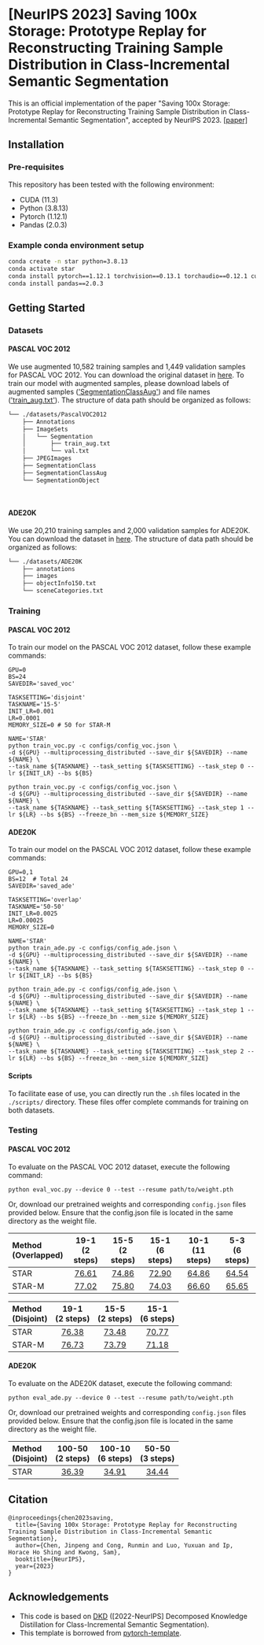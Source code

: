 # [NeurIPS 2023] Saving 100x Storage: Prototype Replay for Reconstructing Training Sample Distribution in Class-Incremental Semantic Segmentation

This is an official implementation of the paper "Saving 100x Storage: Prototype Replay for Reconstructing Training Sample Distribution in Class-Incremental Semantic Segmentation", accepted by NeurIPS 2023.
[[paper]](https://proceedings.neurips.cc/paper_files/paper/2023/hash/708e0d691a22212e1e373dc8779cbe53-Abstract-Conference.html)

## Installation
### Pre-requisites
This repository has been tested with the following environment:
* CUDA (11.3)
* Python (3.8.13)
* Pytorch (1.12.1)
* Pandas (2.0.3)

### Example conda environment setup
```bash
conda create -n star python=3.8.13
conda activate star
conda install pytorch==1.12.1 torchvision==0.13.1 torchaudio==0.12.1 cudatoolkit=11.3 -c pytorch
conda install pandas==2.0.3
```

## Getting Started

### Datasets

#### PASCAL VOC 2012
We use augmented 10,582 training samples and 1,449 validation samples for PASCAL VOC 2012. You can download the original dataset in [here](http://host.robots.ox.ac.uk/pascal/VOC/voc2012/index.html#devkit). To train our model with augmented samples, please download labels of augmented samples (['SegmentationClassAug'](https://www.dropbox.com/s/oeu149j8qtbs1x0/SegmentationClassAug.zip)) and file names (['train_aug.txt'](https://github.com/cvlab-yonsei/DKD/releases/download/v1.0/train_aug.txt)). The structure of data path should be organized as follows:
```bash
└── ./datasets/PascalVOC2012
    ├── Annotations
    ├── ImageSets
    │   └── Segmentation
    │       ├── train_aug.txt
    │       └── val.txt
    ├── JPEGImages
    ├── SegmentationClass
    ├── SegmentationClassAug
    └── SegmentationObject
    
    
```

#### ADE20K
We use 20,210 training samples and 2,000 validation samples for ADE20K. You can download the dataset in [here](http://sceneparsing.csail.mit.edu/). The structure of data path should be organized as follows:
```bash
└── ./datasets/ADE20K
    ├── annotations
    ├── images
    ├── objectInfo150.txt
    └── sceneCategories.txt
```

### Training
#### PASCAL VOC 2012
To train our model on the PASCAL VOC 2012 dataset, follow these example commands:
```Shell
GPU=0
BS=24
SAVEDIR='saved_voc'

TASKSETTING='disjoint'
TASKNAME='15-5'
INIT_LR=0.001
LR=0.0001
MEMORY_SIZE=0 # 50 for STAR-M

NAME='STAR'
python train_voc.py -c configs/config_voc.json \
-d ${GPU} --multiprocessing_distributed --save_dir ${SAVEDIR} --name ${NAME} \
--task_name ${TASKNAME} --task_setting ${TASKSETTING} --task_step 0 --lr ${INIT_LR} --bs ${BS}

python train_voc.py -c configs/config_voc.json \
-d ${GPU} --multiprocessing_distributed --save_dir ${SAVEDIR} --name ${NAME} \
--task_name ${TASKNAME} --task_setting ${TASKSETTING} --task_step 1 --lr ${LR} --bs ${BS} --freeze_bn --mem_size ${MEMORY_SIZE}
```

#### ADE20K
To train our model on the PASCAL VOC 2012 dataset, follow these example commands:
```Shell
GPU=0,1
BS=12  # Total 24
SAVEDIR='saved_ade'

TASKSETTING='overlap'
TASKNAME='50-50'
INIT_LR=0.0025
LR=0.00025
MEMORY_SIZE=0

NAME='STAR'
python train_ade.py -c configs/config_ade.json \
-d ${GPU} --multiprocessing_distributed --save_dir ${SAVEDIR} --name ${NAME} \
--task_name ${TASKNAME} --task_setting ${TASKSETTING} --task_step 0 --lr ${INIT_LR} --bs ${BS}

python train_ade.py -c configs/config_ade.json \
-d ${GPU} --multiprocessing_distributed --save_dir ${SAVEDIR} --name ${NAME} \
--task_name ${TASKNAME} --task_setting ${TASKSETTING} --task_step 1 --lr ${LR} --bs ${BS} --freeze_bn --mem_size ${MEMORY_SIZE}

python train_ade.py -c configs/config_ade.json \
-d ${GPU} --multiprocessing_distributed --save_dir ${SAVEDIR} --name ${NAME} \
--task_name ${TASKNAME} --task_setting ${TASKSETTING} --task_step 2 --lr ${LR} --bs ${BS} --freeze_bn --mem_size ${MEMORY_SIZE}
```

#### Scripts
To facilitate ease of use, you can directly run the `.sh` files located in the `./scripts/` directory. These files offer complete commands for training on both datasets.

### Testing
#### PASCAL VOC 2012
To evaluate on the PASCAL VOC 2012 dataset, execute the following command:
```Shell
python eval_voc.py --device 0 --test --resume path/to/weight.pth
```
Or, download our pretrained weights and corresponding `config.json` files provided below. Ensure that the config.json file is located in the same directory as the weight file.

| Method<br>(Overlapped) | 19-1<br>(2 steps) | 15-5<br>(2 steps) | 15-1<br>(6 steps) | 10-1<br>(11 steps) | 5-3<br>(6 steps) |
|:-----------------------|:-----------------:|:-----------------:|:-----------------:|:------------------:|:----------------:|
| STAR                   |     [76.61](https://1drv.ms/f/c/7be8ecfc440137f7/EhIdDgqMcNRFsFe2bO3kwUoBqpfTil-nw8H8RfW-zyWBIg)     |     [74.86](https://1drv.ms/f/c/7be8ecfc440137f7/Eibeu5m4MJVKqtEBg8g0AJAB8NOGQdIS-UfouX8a6pWzHg)     |     [72.90](https://1drv.ms/f/c/7be8ecfc440137f7/Ermy2No82QhGi7s9wiS8ekgB3EyOsJCML60Zit6Qdasdwg)     |     [64.86](https://1drv.ms/f/c/7be8ecfc440137f7/EqvP86PEGeJHk2wV_qrdT3ABkV5ARlh3sPVR0DxxF4y2Ew)      |    [64.54](https://1drv.ms/f/c/7be8ecfc440137f7/El2E3MW7PDpHjbL69QIyj5MBPQrdZeGvI2PWnpaaubQ-TQ)     |
| STAR-M                 |     [77.02](https://1drv.ms/f/c/7be8ecfc440137f7/EnWyQVZya8tCrdpoeb0QQ2sBnCjsSaKApcoK1P5NtA4CAA)     |     [75.80](https://1drv.ms/f/c/7be8ecfc440137f7/Ep4M_3NNxFtCuIktk3rFIDoBbfKpj7rWsGIZ-OSjN335Ww)     |     [74.03](https://1drv.ms/f/c/7be8ecfc440137f7/EkWn2HverWxHpGpmp3lQJkgBQ2aCAvGO1CR-kNhdxpKxdA)     |     [66.60](https://1drv.ms/f/c/7be8ecfc440137f7/El-GKtKLDotAiBIECM9F2QQBxUQCusYdLC83bqseP5PnQA)      |    [65.65](https://1drv.ms/f/c/7be8ecfc440137f7/Eke6GbIC9UBPlNwRh6zLLWQB7aymtdtDGvgieZMMbSVWZw)     |

| Method<br>(Disjoint)  | 19-1<br>(2 steps) | 15-5<br>(2 steps) | 15-1<br>(6 steps) | 
|:----------------------|:-----------------:|:-----------------:|:-----------------:|
| STAR                  |     [76.38](https://1drv.ms/f/c/7be8ecfc440137f7/EjX7a2oZs-9Frv7BY1_U46wB9G3QSH5s-nn86YiLJ1qPew)     |     [73.48](https://1drv.ms/f/c/7be8ecfc440137f7/EqHNbJOZRwJDsoD3vcGiEe0BpEDHk-7b0D2aW2YulDKNZg)     |     [70.77](https://1drv.ms/f/c/7be8ecfc440137f7/Eksgoq5m1uRKn-zMWoRBJ4gBql_keybu4EbzceHh0sknEA)     |
| STAR-M                |     [76.73](https://1drv.ms/f/c/7be8ecfc440137f7/EoAsufpnOelBsl-2KSA2jnsBxIe-FLfBeiDjZzgQYf2ExA)     |     [73.79](https://1drv.ms/f/c/7be8ecfc440137f7/EgJXoK8XSUlCumiBERv49_gBgHOteDyJ8HClYLHrfJnoUA)     |     [71.18](https://1drv.ms/f/c/7be8ecfc440137f7/Eksgoq5m1uRKn-zMWoRBJ4gBql_keybu4EbzceHh0sknEA)     |


#### ADE20K
To evaluate on the ADE20K dataset, execute the following command:
```Shell
python eval_ade.py --device 0 --test --resume path/to/weight.pth
```
Or, download our pretrained weights and corresponding `config.json` files provided below. Ensure that the config.json file is located in the same directory as the weight file.

| Method<br>(Disjoint)  | 100-50<br>(2 steps) | 100-10<br>(6 steps) | 50-50<br>(3 steps) | 
|:----------------------|:-------------------:|:-------------------:|:------------------:|
| STAR                  |      [36.39](https://1drv.ms/f/c/7be8ecfc440137f7/Ek4eU8D15jRMhLOWlxCYaA8BTtr2EqBC_Vv7LHIwmmERxA)      |      [34.91](https://1drv.ms/f/c/7be8ecfc440137f7/ElzKfcT511FOr5aconQh3BAB6kGsR5buK770cicmjP2Pnw)      |     [34.44](https://1drv.ms/f/c/7be8ecfc440137f7/ElRupd--D4JAvlHjFq1SdC0BcFdz3Dd0TjaN8BjTBEZxIQ)      |


## Citation
```
@inproceedings{chen2023saving,
  title={Saving 100x Storage: Prototype Replay for Reconstructing Training Sample Distribution in Class-Incremental Semantic Segmentation},
  author={Chen, Jinpeng and Cong, Runmin and Luo, Yuxuan and Ip, Horace Ho Shing and Kwong, Sam},
  booktitle={NeurIPS},
  year={2023}
}
```

## Acknowledgements
* This code is based on [DKD](https://github.com/cvlab-yonsei/DKD) ([2022-NeurIPS] Decomposed Knowledge Distillation for Class-Incremental Semantic Segmentation).
* This template is borrowed from [pytorch-template](https://github.com/victoresque/pytorch-template).
